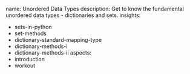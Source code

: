 name: Unordered Data Types
description: Get to know the fundamental unordered data types - dictionaries and sets.
insights:
  - sets-in-python
  - set-methods
  - dictionary-standard-mapping-type
  - dictionary-methods-i
  - dictionary-methods-ii
aspects:
  - introduction
  - workout
